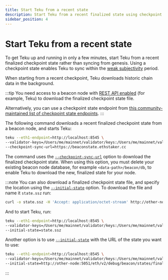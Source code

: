 ```yaml
---
title: Start Teku from a recent state
description: Start Teku from a recent finalized state using checkpoint sync.
sidebar_position: 4
---
```


# Start Teku from a recent state

To get Teku up and running in only a few minutes, start Teku from a recent finalized checkpoint
state rather than syncing from genesis.
Using a checkpoint state enables Teku to sync within the
[weak subjectivity](../concepts/weak-subjectivity.md) period.

When starting from a recent checkpoint, Teku downloads historic chain data in the background.

:::tip
You need access to a beacon node with [REST API enabled] (for example, Teku) to download the
finalized checkpoint state file.

Alternatively, you can use a checkpoint state endpoint from
[this community-maintained list of checkpoint state endpoints](https://eth-clients.github.io/checkpoint-sync-endpoints/).
:::

The following command downloads a recent finalized checkpoint state from a beacon node, and starts Teku:

```bash
teku --eth1-endpoint=http://localhost:8545 \
--validator-keys=/Users/me/mainnet/validator/keys:/Users/me/mainnet/validator/passwords \
--checkpoint-sync-url=https://beaconstate.ethstaker.cc
```

The command uses the [`--checkpoint-sync-url`](../reference/cli/index.md#checkpoint-sync-url) option
to download the finalized checkpoint state. When using this option, you must delete your existing beacon node database, for example `<data-path>/beacon/db`, to enable Teku to download the new, finalized state for your node.

:::note
You can also download a finalized checkpoint state file, and specify the location using the
[`--initial-state`](../reference/cli/index.md#initial-state) option.
To download the file and name it `state.ssz` run:

```bash
curl -o state.ssz -H 'Accept: application/octet-stream' http://other-node:5051/eth/v2/debug/beacon/states/finalized
```

And to start Teku, run:

```bash
teku --eth1-endpoint=http://localhost:8545 \
--validator-keys=/Users/me/mainnet/validator/keys:/Users/me/mainnet/validator/passwords \
--initial-state=state.ssz
```

Another option is to use [`--initial-state`](../reference/cli/index.md#initial-state) with the URL
of the state you want to use:

```bash
teku --eth1-endpoint=http://localhost:8545 \
--validator-keys=/Users/me/mainnet/validator/keys:/Users/me/mainnet/validator/passwords \
--initial-state=http://other-node:5051/eth/v2/debug/beacon/states/finalized
```
:::

<!--links-->

[REST API enabled]: ../reference/cli/index.md#rest-api-enabled
